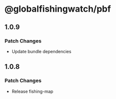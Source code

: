 # @globalfishingwatch/pbf

## 1.0.9

### Patch Changes

- Update bundle dependencies

## 1.0.8

### Patch Changes

- Release fishing-map
